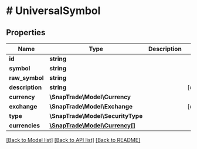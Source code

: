 # # UniversalSymbol

## Properties

Name | Type | Description | Notes
------------ | ------------- | ------------- | -------------
**id** | **string** |  |
**symbol** | **string** |  |
**raw_symbol** | **string** |  |
**description** | **string** |  | [optional]
**currency** | **\SnapTrade\Model\Currency** |  |
**exchange** | **\SnapTrade\Model\Exchange** |  | [optional]
**type** | **\SnapTrade\Model\SecurityType** |  |
**currencies** | [**\SnapTrade\Model\Currency[]**](Currency.md) |  |

[[Back to Model list]](../../README.md#models) [[Back to API list]](../../README.md#endpoints) [[Back to README]](../../README.md)
